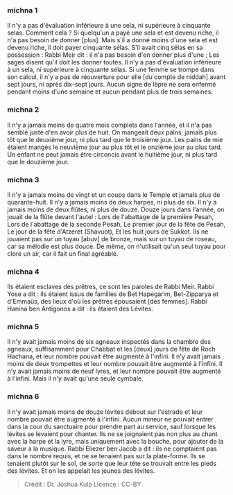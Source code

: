 
### michna 1
Il n'y a pas d'évaluation inférieure à une sela, ni supérieure à cinquante selas. Comment cela ? Si quelqu'un a payé une sela et est devenu riche, il n'a pas besoin de donner [plus]. Mais s'il a donné moins d'une sela et est devenu riche, il doit payer cinquante sélas. S'il avait cinq sélas en sa possession : Rabbi Meir dit : il n'a pas besoin d'en donner plus d'une ; Les sages disent qu'il doit les donner toutes. Il n'y a pas d'évaluation inférieure à un sela, ni supérieure à cinquante sélas. Si une femme se trompe dans son calcul, il n'y a pas de réouverture pour elle [du compte de niddah] avant sept jours, ni après dix-sept jours. Aucun signe de lèpre ne sera enfermé pendant moins d'une semaine et aucun pendant plus de trois semaines.

### michna 2
Il n'y a jamais moins de quatre mois complets dans l'année, et il n'a pas semblé juste d'en avoir plus de huit. On mangeait deux pains, jamais plus tôt que le deuxième jour, ni plus tard que le troisième jour. Les pains de mie étaient mangés le neuvième jour au plus tôt et le onzième jour au plus tard. Un enfant ne peut jamais être circoncis avant le huitième jour, ni plus tard que le douzième jour.

### michna 3
Il n'y a jamais moins de vingt et un coups dans le Temple et jamais plus de quarante-huit. Il n'y a jamais moins de deux harpes, ni plus de six. Il n'y a jamais moins de deux flûtes, ni plus de douze. Douze jours dans l'année, on jouait de la flûte devant l'autel : Lors de l'abattage de la première Pesah, Lors de l'abattage de la seconde Pesah, Le premier jour de la fête de Pesah, Le jour de la fête d'Atzeret (Shavuot), Et les huit jours de Sukkot. Ils ne jouaient pas sur un tuyau [abuv] de bronze, mais sur un tuyau de roseau, car sa mélodie est plus douce. De même, on n'utilisait qu'un seul tuyau pour clore un air, car il fait un final agréable.

### michna 4
Ils étaient esclaves des prêtres, ce sont les paroles de Rabbi Meir. Rabbi Yose a dit : ils étaient issus de familles de Bet Hapegarim, Bet-Zipparya et d'Emmaüs, des lieux d'où les prêtres épousaient [des femmes]. Rabbi Hanina ben Antigonos a dit : ils étaient des Lévites.

### michna 5
Il n'y avait jamais moins de six agneaux inspectés dans la chambre des agneaux, suffisamment pour Chabbat et les [deux] jours de fête de Roch Hachana, et leur nombre pouvait être augmenté à l'infini. Il n'y avait jamais moins de deux trompettes et leur nombre pouvait être augmenté à l'infini. Il n'y avait jamais moins de neuf lyres, et leur nombre pouvait être augmenté à l'infini. Mais il n'y avait qu'une seule cymbale.

### michna 6
Il n'y avait jamais moins de douze lévites debout sur l'estrade et leur nombre pouvait être augmenté à l'infini. Aucun mineur ne pouvait entrer dans la cour du sanctuaire pour prendre part au service, sauf lorsque les lévites se levaient pour chanter. Ils ne se joignaient pas non plus au chant avec la harpe et la lyre, mais uniquement avec la bouche, pour ajouter de la saveur à la musique. Rabbi Eliezer ben Jacob a dit : ils ne comptaient pas dans le nombre requis, et ne se tenaient pas sur la plate-forme. Ils se tenaient plutôt sur le sol, de sorte que leur tête se trouvait entre les pieds des lévites. Et on les appelait les jeunes des lévites.

>Crédit : Dr. Joshua Kulp
>Licence : CC-BY
